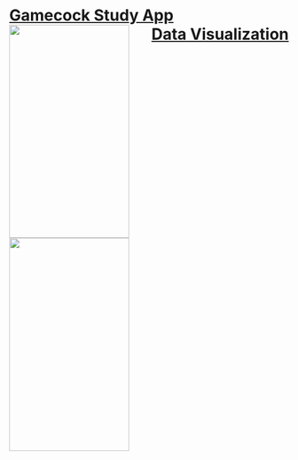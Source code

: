 <h1>
  <a href="https://gamecockstudy.wordpress.com/" style = "float:left">Gamecock Study App</a>
  <a href="https://jameseverette.github.io/dataVis/" style = "float:right">Data Visualization</a>
</h1>
<img src="https://cloud.githubusercontent.com/assets/5387510/23328731/38d46710-faf7-11e6-8dcf-749d2965af08.png"  width="216" height="384" alt="">
<img src="https://cloud.githubusercontent.com/assets/5387510/23328732/38da09b8-faf7-11e6-9ff0-800b26475781.png"  width="216" height="384" alt="">
<h1>
</h1>

<h1>
</h1>
